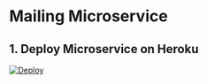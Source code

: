 # Mailing Microservice

## 1. Deploy Microservice on Heroku
[![Deploy](https://www.herokucdn.com/deploy/button.svg)](https://heroku.com/deploy?template=https://github.com/DigiPR/digient-mailing)
